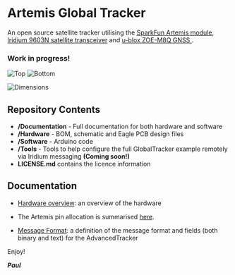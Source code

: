 # Artemis Global Tracker


An open source satellite tracker utilising the [SparkFun Artemis module](https://www.sparkfun.com/products/15484),
[Iridium 9603N satellite transceiver](https://www.iridium.com/products/iridium-9603/) and [u-blox ZOE-M8Q GNSS
](https://www.u-blox.com/en/product/zoe-m8-series).

### Work in progress!

![Top](https://github.com/PaulZC/Artemis_Global_Tracker/blob/master/img/Top.JPG)
![Bottom](https://github.com/PaulZC/Artemis_Global_Tracker/blob/master/img/Bottom.JPG)

![Dimensions](https://github.com/PaulZC/Artemis_Global_Tracker/blob/master/img/Dimensions.png)

## Repository Contents
- **/Documentation** - Full documentation for both hardware and software
- **/Hardware** - BOM, schematic and Eagle PCB design files
- **/Software** - Arduino code
- **/Tools** - Tools to help configure the full GlobalTracker example remotely via Iridium messaging **(Coming soon!)**
- **LICENSE.md** contains the licence information

## Documentation

- [Hardware overview](https://github.com/PaulZC/Artemis_Global_Tracker/blob/master/Documentation/Hardware_Overview/README.md): an overview of the hardware
- The Artemis pin allocation is summarised [here](https://github.com/PaulZC/Artemis_Global_Tracker/blob/master/Documentation/Hardware_Overview/ARTEMIS_PINS.md).

- [Message Format](https://github.com/PaulZC/Artemis_Global_Tracker/blob/master/Documentation/Message_Format/README.md): a definition of the message format and fields (both binary and text) for the AdvancedTracker

Enjoy!

**_Paul_**



